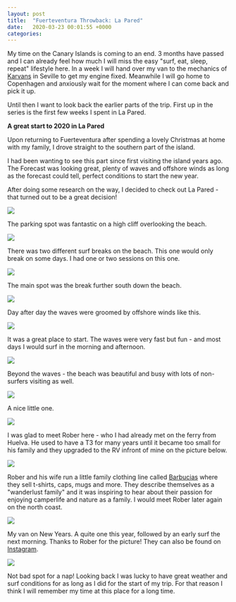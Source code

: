 ```yaml
---
layout: post
title:  "Fuerteventura Throwback: La Pared"
date:   2020-03-23 00:01:55 +0000
categories:
---
```


My time on the Canary Islands is coming to an end. 3 months have passed and I can already feel how much I will miss the easy "surf, eat, sleep, repeat" lifestyle here. In a week I will hand over my van to the mechanics of [Karvans](http://www.karvans.com) in Seville to get my engine fixed. Meanwhile I will go home to Copenhagen and anxiously wait for the moment where I can come back and pick it up.

Until then I want to look back the earlier parts of the trip. First up in the series is the first few weeks I spent in La Pared.

**A great start to 2020 in La Pared**

Upon returning to Fuerteventura after spending a lovely Christmas at home with my family, I drove straight to the southern part of the island.

I had been wanting to see this part since first visiting the island years ago. The Forecast was looking great, plenty of waves and offshore winds as long as the forecast could tell, perfect conditions to start the new year.

After doing some research on the way, I decided to check out La Pared - that turned out to be a great decision!

![](/assets/20200323-lapared/097_resized.JPG)

The parking spot was fantastic on a high cliff overlooking the beach.

![](/assets/20200323-lapared/084_resized.JPG)

There was two different surf breaks on the beach. This one would only break on some days. I had one or two sessions on this one.

![](/assets/20200323-lapared/IMG_3176_resized.JPG)

The main spot was the break further south down the beach.

![](/assets/20200323-lapared/IMG_3157_resized.JPG)

Day after day the waves were groomed by offshore winds like this.

![](/assets/20200323-lapared/IMG_3153_resized.JPG)

It was a great place to start. The waves were very fast but fun - and most days I would surf in the morning and afternoon.

![](/assets/20200323-lapared/IMG_3178_resized.JPG)

Beyond the waves - the beach was beautiful and busy with lots of non-surfers visiting as well.

![](/assets/20200323-lapared/IMG_3181_resized.JPG)

A nice little one.

![](/assets/20200323-lapared/IMG_3205_resized.JPG)

I was glad to meet Rober here - who I had already met on the ferry from Huelva. He used to have a T3 for many years until it became too small for his family and they upgraded to the RV infront of mine on the picture below.

![](/assets/20200323-lapared/080_resized.JPG)

Rober and his wife run a little family clothing line called [Barbucias](http://www.barbucias.com) where they sell t-shirts, caps, mugs and more. They describe themselves as a "wanderlust family" and it was inspiring to hear about their passion for enjoying camperlife and nature as a family. I would meet Rober later again on the north coast.

![](/assets/20200323-lapared/IMG_1992_resized.JPG)

My van on New Years. A quite one this year, followed by an early surf the next morning. Thanks to Rober for the picture! They can also be found on [Instagram](https://www.instagram.com/barbucias/).

![](/assets/20200323-lapared/095_resized.JPG)

Not bad spot for a nap! Looking back I was lucky to have great weather and surf conditions for as long as I did for the start of my trip. For that reason I think I will remember my time at this place for a long time.

[jekyll]:https://jekyllrb.com/
[ruby-on-wheels]: https://ruby-on-wheels.github.io
